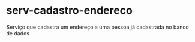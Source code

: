 # serv-cadastro-endereco
Serviço que cadastra um endereço a uma pessoa já cadastrada no banco de dados

